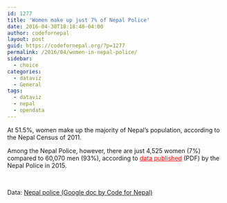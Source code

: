 ```yaml
---
id: 1277
title: 'Women make up just 7% of Nepal Police'
date: 2016-04-30T18:18:48-04:00
author: codefornepal
layout: post
guid: https://codefornepal.org/?p=1277
permalink: /2016/04/women-in-nepal-police/
sidebar:
  - choice
categories:
  - dataviz
  - General
tags:
  - dataviz
  - nepal
  - opendata
---
```

At 51.5%, women make up the majority of Nepal&#8217;s population, according to the Nepal Census of 2011.

Among the Nepal Police, however, there are just 4,525 women (7%) compared to 60,070 men (93%), according to <span style="color: #ff0000;"><a style="color: #ff0000;" href="http://www.nepalpolice.gov.np/images/documents/general_documents/police-mirror-2072-07-02.pdf">data published</a></span> (PDF) by the Nepal Police in 2015.



&nbsp;

Data: [Nepal police (Google doc by Code for Nepal)](https://docs.google.com/spreadsheets/d/1B2jHw7cR-_XfHoBB3r3t2TvT4vgF6fa6Cps4yqwuR-s/edit)
